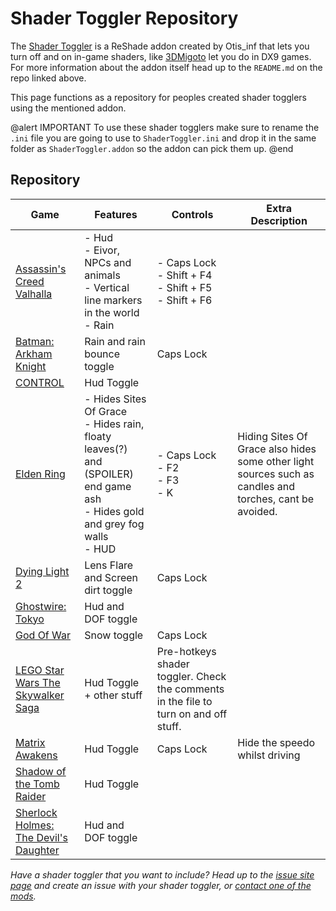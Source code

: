 Shader Toggler Repository
=====

The [Shader Toggler](https://github.com/FransBouma/ShaderToggler) is a ReShade addon created by Otis_inf that lets you turn off and on in-game shaders, like [3DMigoto](https://nohud.fandom.com/wiki/Creation_of_Hudtoggle_Mods) let you do in DX9 games. For more information about the addon itself head up to the `README.md` on the repo linked above.

This page functions as a repository for peoples created shader togglers using the mentioned addon.

@alert IMPORTANT
To use these shader togglers make sure to rename the `.ini` file you are going to use to `ShaderToggler.ini` and drop it in the same folder as `ShaderToggler.addon` so the addon can pick them up.
@end

## Repository

Game | Features | Controls | Extra Description
--|--|--|--
[Assassin's Creed Valhalla](../../ShaderTogglers/assassins_creed_valhalla.ini) | - Hud <br> - Eivor, NPCs and animals <br> - Vertical line markers in the world <br> - Rain | - Caps Lock<br>- Shift + F4<br>- Shift + F5<br>- Shift + F6
[Batman: Arkham Knight](../../ShaderTogglers/batman_arkham_knight.ini) | Rain and rain bounce toggle | Caps Lock
[CONTROL](../../ShaderTogglers/control.ini) | Hud Toggle
[Elden Ring](../../ShaderTogglers/elden_ring.ini) | - Hides Sites Of Grace <br>- Hides rain, floaty leaves(?) and (SPOILER) end game ash<br> - Hides gold and grey fog walls<br> - HUD | - Caps Lock <br> - F2 <br> - F3 <br> - K | Hiding Sites Of Grace also hides some other light sources such as candles and torches, cant be avoided.
[Dying Light 2](../../ShaderTogglers/dying_light_2.ini) | Lens Flare and Screen dirt toggle | Caps Lock
[Ghostwire: Tokyo](../../ShaderTogglers/ghostwire_tokyo.ini) | Hud and DOF toggle
[God Of War](../../ShaderTogglers/god_of_war.ini) | Snow toggle | Caps Lock
[LEGO Star Wars The Skywalker Saga](../../ShaderTogglers/lego_star_wars_skywalker_saga.ini) | Hud Toggle + other stuff | Pre-hotkeys shader toggler. Check the comments in the file to turn on and off stuff.
[Matrix Awakens](../../ShaderTogglers/matrix_awakens.ini) | Hud Toggle | Caps Lock | Hide the speedo whilst driving
[Shadow of the Tomb Raider](../../ShaderTogglers/SOTTR.ini) | Hud Toggle
[Sherlock Holmes: The Devil's Daughter](../../ShaderTogglers/sherlock_holmes_devils_daughter.ini) | Hud and DOF toggle

*Have a shader toggler that you want to include? Head up to the [issue site page](https://github.com/framedsc/Sitesource/issues) and create an issue with your shader toggler, or [contact one of the mods](https://framedsc.com/index.htm).*
